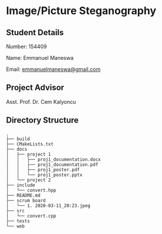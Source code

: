 # __Image/Picture Steganography__ #

## __Student Details__ ##

Number: 154409

Name: Emmanuel Maneswa

Email: <emmanuelmaneswa@gmail.com>

## __Project Advisor__ ##

Asst. Prof. Dr. Cem Kalyoncu

## __Directory Structure__ ##

```.
.
├── build
├── CMakeLists.txt
├── docs
│   ├── project 1
│   │   ├── proj1_documentation.docx
│   │   ├── proj1_documentation.pdf
│   │   ├── proj1_poster.pdf
│   │   └── proj1_poster.pptx
│   └── project 2
├── include
│   └── convert.hpp
├── README.md
├── scrum board
│   └── 1. 2020-03-11_20:23.jpeg
├── src
│   └── convert.cpp
├── tests
└── web
```
